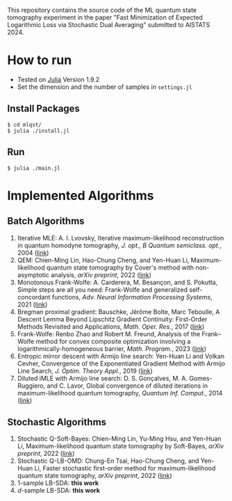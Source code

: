 This repository contains the source code of the ML quantum state tomography experiment in the paper "Fast Minimization of Expected Logarithmic Loss via Stochastic Dual Averaging" submitted to AISTATS 2024.

# How to run
- Tested on [Julia](https://julialang.org) Version 1.9.2
- Set the dimension and the number of samples in `settings.jl`
## Install Packages
```
$ cd mlqst/
$ julia ./install.jl
```
## Run
```
$ julia ./main.jl
```

# Implemented Algorithms
## Batch Algorithms
1. Iterative MLE: A. I. Lvovsky, Iterative maximum-likelihood reconstruction in quantum homodyne tomography, *J. opt., B Quantum semiclass. opt.*, 2004 ([link](https://arxiv.org/abs/quant-ph/0311097))
2. QEM: Chien-Ming Lin, Hao-Chung Cheng, and Yen-Huan Li, Maximum-likelihood quantum state tomography by Cover's method with non-asymptotic analysis, *arXiv preprint*, 2022 ([link](https://arxiv.org/abs/2110.00747))
3. Monotonous Frank-Wolfe: A. Carderera, M. Besançon, and S. Pokutta, Simple steps are all you need: Frank-Wolfe and generalized self-concordant functions, *Adv. Neural Information Processing Systems*, 2021 ([link](https://proceedings.neurips.cc/paper/2021/hash/2b323d6eb28422cef49b266557dd31ad-Abstract.html))
4. Bregman proximal gradient: Bauschke, Jérôme Bolte, Marc Teboulle, A Descent Lemma Beyond Lipschitz Gradient Continuity: First-Order Methods Revisited and Applications, *Math. Oper. Res.*, 2017 ([link](https://pubsonline.informs.org/doi/abs/10.1287/moor.2016.0817))
5. Frank-Wolfe: Renbo Zhao and Robert M. Freund, Analysis of the Frank–Wolfe method for convex composite optimization involving a logarithmically-homogeneous barrier, *Math. Program.*, 2023 ([link](https://link.springer.com/article/10.1007/s10107-022-01820-9))
6. Entropic mirror descent with Armijo line search: Yen-Huan Li and Volkan Cevher, Convergence of the Exponentiated Gradient Method with Armijo Line Search, *J. Optim. Theory Appl.*, 2019 ([link](https://link.springer.com/article/10.1007/s10957-018-1428-9))
7. Diluted iMLE with Armijo line search: D. S. Gonçalves, M. A. Gomes-Ruggiero, and C. Lavor, Global convergence of diluted iterations in maximum-likelihood quantum tomography, *Quantum Inf. Comput.*, 2014 ([link](https://arxiv.org/abs/1306.3057))
## Stochastic Algorithms
1. Stochastic Q-Soft-Bayes: Chien-Ming Lin, Yu-Ming Hsu, and Yen-Huan Li, Maximum-likelihood quantum state tomography by Soft-Bayes, *arXiv preprint*, 2022 ([link](https://arxiv.org/abs/2012.15498))
2. Stochastic Q-LB-OMD: Chung-En Tsai, Hao-Chung Cheng, and Yen-Huan Li, Faster stochastic first-order method for maximum-likelihood quantum state tomography, *arXiv preprint*, 2022 ([link](https://arxiv.org/abs/2211.12880))
3. 1-sample LB-SDA: **this work**
4. $d$-sample LB-SDA: **this work**